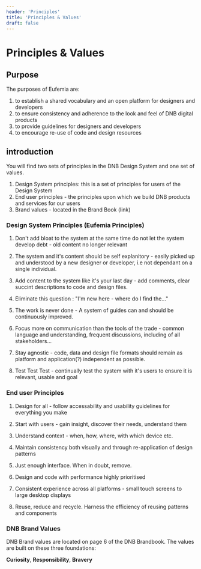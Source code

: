 ```yaml
---
header: 'Principles'
title: 'Principles & Values'
draft: false
---
```


# Principles & Values

## Purpose

The purposes of Eufemia are:

1. to establish a shared vocabulary and an open platform for designers and developers
2. to ensure consistency and adherence to the look and feel of DNB digital products
3. to provide guidelines for designers and developers
4. to encourage re-use of code and design resources

## introduction

You will find two sets of principles in the DNB Design System and one set of values.

1.  Design System principles: this is a set of principles for users of the Design System
2.  End user principles - the principles upon which we build DNB products and services for our users
3.  Brand values - located in the Brand Book (link)

### Design System Principles (Eufemia Principles)

1. Don't add bloat to the system at the same time do not let the system develop debt - old content no longer relevant

2. The system and it's content should be self explanitory - easily picked up and understood by a new designer or developer, i.e not dependant on a single individual.

3. Add content to the system like it's your last day - add comments, clear succint descriptions to code and design files.

4. Eliminate this question : "I'm new here - where do I find the..."

5. The work is never done - A system of guides can and should be continuously improved.

6. Focus more on communication than the tools of the trade - common language and understanding, frequent discussions, including of all stakeholders...

7. Stay agnostic - code, data and design file formats should remain as platform and application(?) independent as possible.
8. Test Test Test - continually test the system with it's users to ensure it is relevant, usable and goal

### End user Principles

1. Design for all - follow accessability and usability guidelines for everything you make

2. Start with users - gain insight, discover their needs, understand them

3. Understand context - when, how, where, with which device etc.

4. Maintain consistency both visually and through re-application of design patterns
5. Just enough interface. When in doubt, remove.
6. Design and code with performance highly prioritised
7. Consistent experience across all platforms - small touch screens to large desktop displays
8. Reuse, reduce and recycle. Harness the efficiency of reusing patterns and components

### DNB Brand Values

DNB Brand values are located on page 6 of the DNB Brandbook. The values are built on these three foundations:

**Curiosity**, **Responsibility**, **Bravery**

